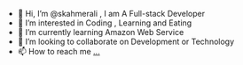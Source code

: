 - 👋 Hi, I’m @skahmerali , I am A Full-stack Developer 
- 👀 I’m interested in Coding , Learning and Eating
- 🌱 I’m currently learning Amazon Web Service
- 💞️ I’m looking to collaborate on Development or Technology
- 📫 How to reach me [...](https://www.google.com/search?q=skahmerali&oq=skahmerali&aqs=chrome.0.69i59j69i60l3.3800j1j7&sourceid=chrome&ie=UTF-8)

<!---
skahmerali/skahmerali is a ✨ special ✨ repository because its `README.md` (this file) appears on your GitHub profile.
You can click the Preview link to take a look at your changes.
--->
